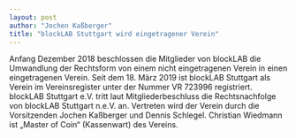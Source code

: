 ```yaml
---
layout: post
author: "Jochen Kaßberger"
title: "blockLAB Stuttgart wird eingetragener Verein"
---
```


Anfang Dezember 2018 beschlossen die Mitglieder von blockLAB die Umwandlung der Rechtsform von einem nicht eingetragenen Verein in einen eingetragenen Verein. Seit dem 18. März 2019 ist blockLAB Stuttgart als Verein im Vereinsregister unter der Nummer VR 723996 registriert. blockLAB Stuttgart e.V. tritt laut Mitgliederbeschluss die Rechtsnachfolge von blockLAB Stuttgart n.e.V. an. Vertreten wird der Verein durch die Vorsitzenden Jochen Kaßberger und Dennis Schlegel. Christian Wiedmann ist „Master of Coin“ (Kassenwart) des Vereins.
